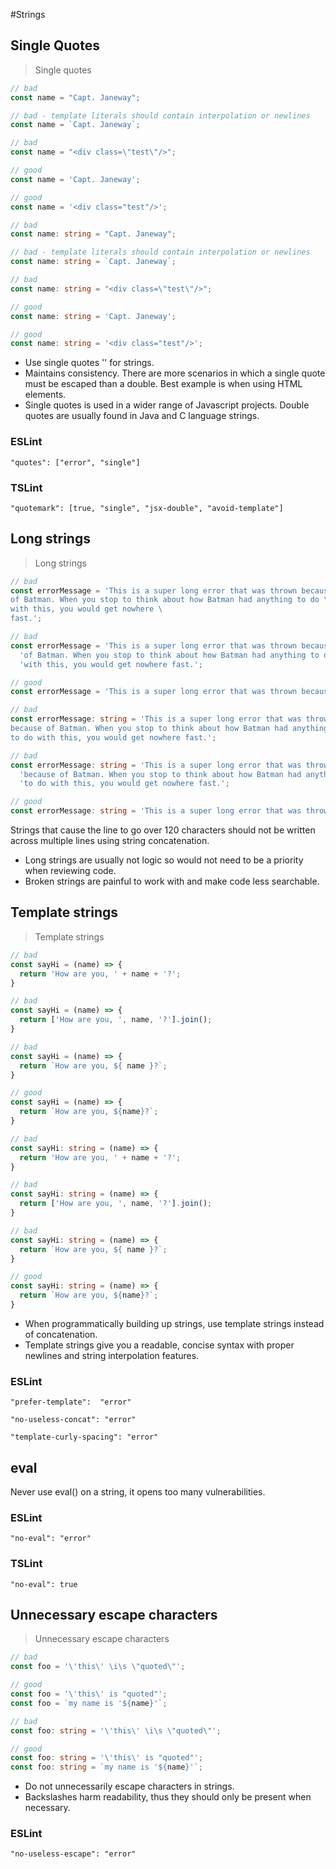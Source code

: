 #Strings

## Single Quotes

> Single quotes

```javascript
// bad
const name = "Capt. Janeway";

// bad - template literals should contain interpolation or newlines
const name = `Capt. Janeway`;

// bad
const name = "<div class=\"test\"/>";

// good
const name = 'Capt. Janeway';

// good
const name = '<div class="test"/>';
```

```typescript
// bad
const name: string = "Capt. Janeway";

// bad - template literals should contain interpolation or newlines
const name: string = `Capt. Janeway`;

// bad
const name: string = "<div class=\"test\"/>";

// good
const name: string = 'Capt. Janeway';

// good
const name: string = '<div class="test"/>';
```

* Use single quotes '' for strings. 
* Maintains consistency. There are more scenarios in which a single quote must be escaped than a double. Best example is when using HTML elements.
* Single quotes is used in a wider range of Javascript projects. Double quotes are usually found in Java and C language strings.

### ESLint

`"quotes": ["error", "single"]`

### TSLint

`"quotemark": [true, "single", "jsx-double", "avoid-template"]`


## Long strings

> Long strings

```javascript
// bad
const errorMessage = 'This is a super long error that was thrown because \
of Batman. When you stop to think about how Batman had anything to do \
with this, you would get nowhere \
fast.';

// bad
const errorMessage = 'This is a super long error that was thrown because ' +
  'of Batman. When you stop to think about how Batman had anything to do ' +
  'with this, you would get nowhere fast.';

// good
const errorMessage = 'This is a super long error that was thrown because of Batman. When you stop to think about how Batman had anything to do with this, you would get nowhere fast.';
```

```typescript
// bad
const errorMessage: string = 'This is a super long error that was thrown \
because of Batman. When you stop to think about how Batman had anything \
to do with this, you would get nowhere fast.';

// bad
const errorMessage: string = 'This is a super long error that was thrown ' +
  'because of Batman. When you stop to think about how Batman had anything ' +
  'to do with this, you would get nowhere fast.';

// good
const errorMessage: string = 'This is a super long error that was thrown because of Batman. When you stop to think about how Batman had anything to do with this, you would get nowhere fast.';
```

Strings that cause the line to go over 120 characters should not be written across multiple lines using string concatenation.

* Long strings are usually not logic so would not need to be a priority when reviewing code.
* Broken strings are painful to work with and make code less searchable.


## Template strings

> Template strings

```javascript
// bad
const sayHi = (name) => {
  return 'How are you, ' + name + '?';
}

// bad
const sayHi = (name) => {
  return ['How are you, ', name, '?'].join();
}

// bad
const sayHi = (name) => {
  return `How are you, ${ name }?`;
}

// good
const sayHi = (name) => {
  return `How are you, ${name}?`;
}
```

```typescript
// bad
const sayHi: string = (name) => {
  return 'How are you, ' + name + '?';
}

// bad
const sayHi: string = (name) => {
  return ['How are you, ', name, '?'].join();
}

// bad
const sayHi: string = (name) => {
  return `How are you, ${ name }?`;
}

// good
const sayHi: string = (name) => {
  return `How are you, ${name}?`;
}
```

* When programmatically building up strings, use template strings instead of concatenation.
* Template strings give you a readable, concise syntax with proper newlines and string interpolation features.

### ESLint

`"prefer-template":  "error"`

`"no-useless-concat": "error"`

`"template-curly-spacing": "error"`


## eval
Never use eval() on a string, it opens too many vulnerabilities.

### ESLint

`"no-eval": "error"`

### TSLint

`"no-eval": true`


## Unnecessary escape characters

> Unnecessary escape characters

```javascript
// bad
const foo = '\'this\' \i\s \"quoted\"';

// good
const foo = '\'this\' is "quoted"';
const foo = `my name is '${name}'`;
```

```typescript
// bad
const foo: string = '\'this\' \i\s \"quoted\"';

// good
const foo: string = '\'this\' is "quoted"';
const foo: string = `my name is '${name}'`;
```

* Do not unnecessarily escape characters in strings.
* Backslashes harm readability, thus they should only be present when necessary.

### ESLint

`"no-useless-escape": "error"`
